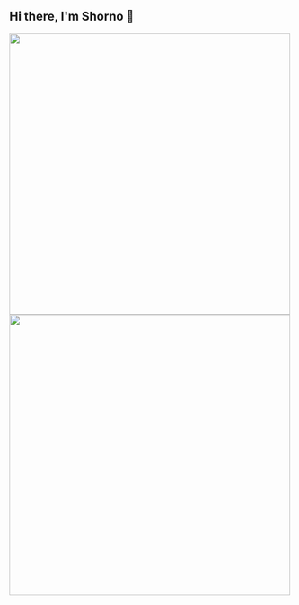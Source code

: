 ## Hi there, I'm Shorno 👋

<a href="https://github.com/anuraghazra/github-readme-stats">
  <img  align="center" height="500px" width="500px" src="https://github-readme-stats.vercel.app/api/top-langs/?username=shorno&layout=compact" />
</a>
<a href="https://github.com/anuraghazra/convoychat">
  <img  align="center" height="500px" width="500px" src="https://github-readme-stats.vercel.app/api/wakatime?username=MrShorno&layout=compact" />
</a>

